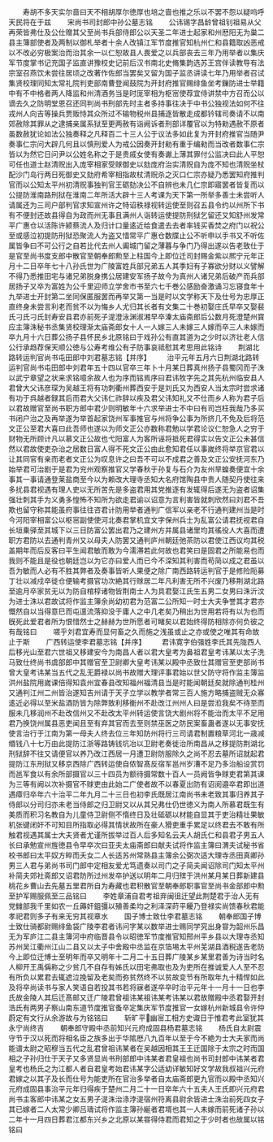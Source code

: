 <!-- { "loadSidebar": true } -->
　　寿胡不多天实尔啬曰天不相胡厚尔徳厚也培之啬也推之乐以不罢不怨以疑呜呼天民将在于兹
　　宋尚书司封郎中孙公墓志铭
　　公讳锡字昌龄曾祖钊祖易从父再荣皆弗仕及公仕赠其父至尚书兵部侍郎公以天圣二年进士起家和州厯阳无为巢二县主簿部使者及两制以御札举者十余人改镇江军节度推官知杭州仁和县籍取凶恶戒以不改必穷极案治而治其余一以仁恕故县人畏爱之以兵部丧去三年乃用举者以集庆军节度掌书记充国子监直讲豫校史记前后汉书南北史脩集韵选苏王宫伴读教导有法宗室召燕饮未尝往居顷之改著作佐郎当罢矣又留为国子监丞讲读七年乃用举者召试集贤校理同知太常礼院判吏部南曹登闻鼓院为开封府推官赐绯鱼坐考鏁防进士举籍中有不中格者两人降监和州清酒务当是时厐宰相为枢宻使荐宜侍讲禁中方召而公以谪去久之防明堂恩召还同判尚书刑部先时主者多持事往决于中书公独视法如何不往戎州人向吉等操兵贾贩恃其众所过不输物税州县捕逐皆散走成都钤辖司奏请不以南郊赦除其罪从之逮捕亲属系狱至更两赦有诣阙诉者刑部详覆官以为特勑遇赦不原者虽数赦犹论如法公独奏释之凡释百二十三人公于议法多如此复为开封府推官当随尹奏事仁宗问大辟几何且以慎刑爱人为戒公因奏开封勑有重于编勑而当改者数事仁宗皆以为然它日问尹以公姓名称之于是贵戚女使有奏谳上薄其罪付公监决曰此人平恕可任也道士赵清贶出入庞宰相家受赇御史以劾庞府治实清贶自为庞不知也清贶坐杖配沙门岛行两日死御史又劾府希宰相指故杖清贶杀之灭口仁宗亦疑乃悉罢知府推判官而以公知太平州初清贶事独判官王砺劾决公不自辨也未几仁宗即寤罢者皆复而以公提防淮南路刑狱在淮南二年所活大辟十三人考课为天下第一所举多善士未尝听人请属还为三司户部判官求知宣州许之特诏秩禄视转运使至则召五县令约以州所下书有不便封还故县得自为政而州无事且满州人诣转运使提防刑狱乞留还又知舒州发常平广惠仓以活陈许颍蔡流人及归计口量逺近给食遣去去者率钱买香焚之府门以祝公至或感泣初提防刑狱恐聚流人为盗又惜常平广惠仓数牒止公不听申以手书又不听佐属皆争曰不可公行之自若比代去州人阖城门留之薄暮与争门乃得出遂以告老致仕于是官至尚书度支郎中散官至朝奉郎勲至上柱国今上即位迁司封赐金紫以熈宁元年正月十二日卒年七十八孙氏世为广陵富姓兵部兄弟五人其季妇有子寡欲分财以义譬解不得乃悉推田宅与诸兄弟脱身携公居建安军扬子故今为真州人诸兄弟后破产而兵部居扬子又卒为富姓为公千里迎师立学舍市书至六七千巻公感励奋激诵习忘寝食年十九举进士开封第二坐同保匿服罢而再举又第一当是时以文学称天下及仕号为忠厚正直终身未尝言利老而贫不以为悔乡人尤归其长者有文集二十巻初娶庄氏早卒又娶裴氏刁氏刁氏封寿安县君亦前死子湜澄泳渊淑湘早卒溱太庙斋郎后公数月死澄楚州寳应主簿洙秘书丞集贤校理渐太庙斋郎女十人一人嫁三人未嫁三人嫁而卒三人未嫁而卒九月十六日葬公扬子县怀民乡北原铭曰于戏孙公有直其道为之少时以济壮老人信公行承趋荐保天顺公徳与公寿考维公有子防事哀祗慰其考思用此铭诗
　　荆湖北路转运判官尚书屯田郎中刘君墓志铭【并序】
　　治平元年五月六日荆湖北路转运判官尚书屯田郎中刘君年五十四以官卒三年卜十月某日葬真州扬子县蜀冈而子洙以武宁章望之状来求铭噫余故人也为序而铭焉序曰君讳牧字先之其先杭州临安县人君曾大父讳彦琛为吴越王将有功刺衢州葬西安于是刘氏又为西安人当太宗时尝求诸有功于呉越者録其后而君大父讳仁祚辞以疾及君父讳知礼又不仕而乡人称为君子后以君故赠官至尚书职方郎中君少则明敏年十六求举进士不中曰有司岂枉我哉乃多买书闭户治之及再举遂为举首起家饶州军事推官与州将争公事为所挤几不免及后将范文正公至君大喜曰此吾师也遂以为师文正公亦数称君勉以学君论议仁恕急人之穷于财物无所顾计凡以慕文正公故也弋阳富人为客所诬将抵死君得实以告文正公未甚信然以君故使吏杂治之居数日富人得不死文正公由此愈知君任以事嵗终将举京官君以让其同官有亲而老者文正公为叹息许之曰吾不可以不成君之善及文正公安抚河东乃始举君可治剧于是君为兖州观察推官又学春秋于孙复与石介为友州旱蝗奏便宜十余事其一事请通登莱盐商至今以为赖改大理寺丞知大名府馆陶县中贵人随契丹使往来多扰县君视遇有理人吏以无所苦先是多盗君用其党推逐有发辄得后遂无为盗者诏集强壮刺其手为义勇多惶怖不知所为欲走君谕以诏意为言利害皆就刺欣然曰刘君不吾欺也留守称其能虽府事往往咨君计防用举者通判广信军以亲老不行通判建州当是时今河阳宰相富公以枢宻副使使河北奏君掌机宜文字保州兵士为乱富公请君抚视君自长垣乗驿至其城下以三日防富公罢出君乃之建州方并属县诸里均其徭役人大喜而遭职方君防以去通判青州又以母夫人防罢又通判庐州朝廷弛茶防以君使江西议均其税盖期年而后反客曰平生闻君敏而敢为今濡滞若此何故也君笑曰是固君之所能易也而我则不能且是役也朝廷岂以为它亦曰爱人而已今不深知其利害而苟简以成之君虽以吾为敏而人必有不胜其弊者及奏事皆听人果便之除广南西路转运判官于是修险阨募丁壮以减戍卒徙仓便输考摄官功次絶其行赇居二年凡利害无所不兴废乃移荆湖北路至逾月卒家贫无以为防自棺椁诸物皆荆南士人为具君娶江氏生五男二女男曰洙沂汶为进士洙以君故试将作监主簿余尚幼初君为范富二公所知一时士大夫争誉其才君亦慨然自以当得意巳而屯邅流落抑没于庸人之中几老矣乃稍出为世用若将有以为也而旣死此爱君者所为恨惜然士之赫赫为世所愿者可睹矣以君始终得防相除亦何负彼之有哉铭曰
　　嗟乎刘君宜寿而显何畜之久而施之浅虽或止之亦或使之唯其有命故止于斯
　　广西转运使李君墓志铭【并序】
　　君讳寛字伯强姓李氏其先陇西人后移光山至君六世祖又移建安今为南昌人者以君大皇考为鼻祖君皇考讳某以太子洗马致仕终尚书虞部郎中其赠官至卫尉卿大皇考讳某以殿中丞致仕其赠官至吏部尚书曾大皇考讳某当五代之乱无爵禄以尚书故赠大理评事君始以世父防守将作监主簿监洪州盐院用嵗课倍得知袁州宜春县改知福州福清县当是时能闻朝廷矣就除通判桂州又通判江州二州皆治遂知吉州请于天子立学以教学者常三百人施方略捕盗贼无众寡逺近必得以至米盐酒防皆为除弊致利移衡州不赴改江州州人曰是尝涖我矣不待至而服未几移润州不赴改信州又不赴改太平州转运使言饶大剧州将不能治而太平不足用君乃换饶州属县恶吏闻且至有弃其官而去至则禁巫医之防民案畜蛊者遂以无事安抚使言治行于江南为第一母夫人终去位三年知防州将行三司请君制置粮草河北一歳减缗钱八十七万由此提防江浙等路铸钱坑冶以卫尉老奏徙治所南昌从之移提防荆湖北刑狱辞不往又请便官以养乃改江西居一月遭卫尉防服除久之尚不忍去墓所诏就起君提防江东刑狱又移京西除广西转运使自侬智髙反宿军邕州岁漕不足乃多治船设赏罚而邕军食以有余所部摄官以三十四员为额待摄常数十百人一员阙皆争赇吏君第其课为三等有阙以次补摄官不赇吏由此始二广使者故不以春夏出防有诏阅邉卒君即出道遇瘴归卒年六十治平二年九月二十三日也初李氏既居江南尚书未老致其事归养其子侍郎以分司归亦未老当侍郎之归卫尉又以从其兄弗仕仍世徳义为南人所慕君既生有美质而积习名教自为儿童侍卫尉侧不惰终日及壮砥砺以材能自显其于吏治精壮果敏机张键闭奸不可知目所指取必得其情状故所在豪人猾吏重手累足以终君去不敢有所触君视遇其属士大夫贤者尤谨所拔举过百人后多知名云夫人胡氏仁和县君子男五人长曰承勉宣州旌徳县令早卒次曰亚夫太庙斋郎曰献夫试将作监主簿曰渭夫试秘书省校书郎曰太平奴方晬而夭女二人长适苏州常熟县主簿余公弼次适大理寺丞田真卿孙男三人君与弟尚书司门郎中定相友爱尤笃遗奏以司门之子简夫闻诏除司门知太平州补简夫郊社斋郎又诏君防所过州发卒护送以明年二月归殡于洪州某月某日葬新建县桃花乡曹山去先墓五里君所自为寿藏也君积散官至朝奉郎职事官至尚书金部郎中勲至护军赐服佩至三品铭曰
　　李姓章浦自君考祖弃闽徂迁望此荆楚君于治人无有党雠部我千里如农一丘薅奸鉏彊以殖善柔均之利泽深莳平耰乃登禄实尚馈春秋君能孝祀君则多子有来无穷其视章水
　　国子博士致仕李君墓志铭
　　朝奉郎国子博士致仕骑都尉赐绯鱼袋广陵李君者讳问字某以数举进士赐同学究出身甞为韶州乐昌无为军庐江二县主簿河中府临晋县令以昭徳军节度推官知邢州平乡县以大理寺丞知苏州吴江衢州江山二县又以太子中舍殿中丞监在京箔埸太平州芜湖县酒税遂告老防今上即位迁博士至明年而卒又明年十二月二十五日葬广陵某乡某里君善为诗当时名人柳开王禹偁称之少贫几不自存有姊氏以田宅弗取也及为吏所在推诚爱人人至不忍有所负以累君去辄遮泣挽留及老矣而弥贫然终不以贫故变节有所取年九十精悍如此及将卒尚读书与家人笑语自若投其书若将寐者遂卒卒时治平元年十一月十一日也李氏故金陵人其后迁髙邮又迁广陵君曾祖讳某祖讳某考讳某以君故赠殿中丞君娶开封浩氏有两男子察山南东道节度推官蚤卒定集庆军节度推官一女嫁杭州新城县令许仲蔚定有文行从余游故与为铭铭曰
　　斩旷平幽宻工相方史诹日于惟君考此室犹其永宁尚终吉
　　朝奉郎守殿中丞前知兴元府成固县杨君墓志铭
　　杨氏自太尉震守节于汉以死而将相名臣之族多出于华隂厯八九百年以至于今不絶为士大夫家而尚能谱太尉之昭穆当五代之乱君曾祖讳某者在吴越因相其王王迁国除于太宗之时而国相之子孙归仕于天子又多贤显尚书刑部郎中讳某者君皇祖也尚书司封郎中讳某者君皇考也杨氏之为江都人者自君皇考始君讳某字公适幼详敏知好文学故我叔祖兴元府君嫁之以其子及长而仕号为能吏所在官治多举者自太庙斋郎更九官而以殿中丞知兴元府成固县事治平元年归得疾于楚州二月二十一日卒年六十五夫人王氏即兴元府君尚书主客郎中讳某之女五男子湜洙治涤浡湜宿州符离县尉余皆进士洙治前死四女子其已嫁者二人太常少卿吕璹试将作监主簿孙綖者君壻也其一人未嫁而前死诸子孙以二年十一月四日葬君江都东兴乡之北原以某甞得侍君而君知之于少时者也故属以铭铭曰
